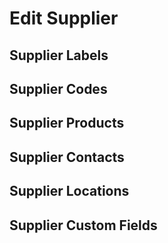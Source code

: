 # Edit Supplier

## Supplier Labels

## Supplier Codes

## Supplier Products

## Supplier Contacts

## Supplier Locations

## Supplier Custom Fields

